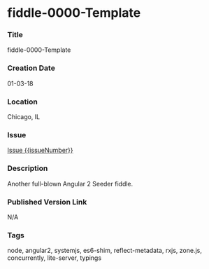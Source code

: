 fiddle-0000-Template
======


### Title

fiddle-0000-Template


### Creation Date

01-03-18


### Location

Chicago, IL


### Issue

[Issue {{issueNumber}}](https://github.com/bradyhouse/house/issues/{{issueNumber}})


### Description

Another full-blown Angular 2 Seeder fiddle.


### Published Version Link

N/A


### Tags

node, angular2, systemjs, es6-shim, reflect-metadata, rxjs, zone.js, concurrently, lite-server, typings
